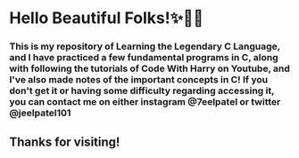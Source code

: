 # Hello Beautiful Folks!✨👨‍💻
### This is my repository of Learning the Legendary C Language, and I have practiced a few fundamental programs in C, along with following the tutorials of Code With Harry on Youtube, and I've also made notes of the important concepts in C! If you don't get it or having some difficulty regarding accessing it, you can contact me on either instagram @7eelpatel or twitter @jeelpatel101

## Thanks for visiting!
